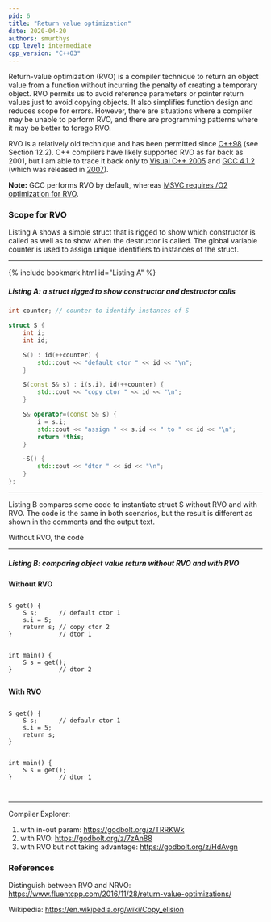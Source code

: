 ```yaml
---
pid: 6
title: "Return value optimization"
date: 2020-04-20
authors: smurthys
cpp_level: intermediate
cpp_version: "C++03"
---
```


Return-value optimization (RVO) is a compiler technique to return an object value from a
function without incurring the penalty of creating a temporary object. RVO permits us to
avoid reference parameters or pointer return values just to avoid copying objects. It
also simplifies function design and reduces scope for errors. However, there are
situations where a compiler may be unable to perform RVO, and there are programming
patterns where it may be better to forego RVO.
<!--more-->

RVO is a relatively old technique and has been permitted since [C++98](http://www.lirmm.fr/~ducour/Doc-objets/ISO+IEC+14882-1998.pdf)
(see Section 12.2). C++ compilers have likely supported RVO as far back as 2001, but I am
able to trace it back only to [Visual C++ 2005](https://docs.microsoft.com/en-us/previous-versions/ms364057(v=vs.80))
and [GCC 4.1.2](https://godbolt.org/z/bPNMaw) (which was released in [2007](https://gcc.gnu.org/releases.html)).

**Note:** GCC performs RVO by default, whereas [MSVC requires /O2 optimization for RVO](https://docs.microsoft.com/en-us/previous-versions/ms364057(v=vs.80)#optimization-side-effects).

### Scope for RVO

Listing A shows a simple struct that is rigged to show which constructor is called as
well as to show when the destructor is called. The global variable counter is used to
assign unique identifiers to instances of the struct.

---
{% include bookmark.html id="Listing A" %}
##### Listing A: a struct rigged to show constructor and destructor calls

```cpp
int counter; // counter to identify instances of S

struct S {
    int i;
    int id;

    S() : id(++counter) {
        std::cout << "default ctor " << id << "\n";
    }

    S(const S& s) : i(s.i), id(++counter) {
        std::cout << "copy ctor " << id << "\n";
    }

    S& operator=(const S& s) {
        i = s.i;
        std::cout << "assign " << s.id << " to " << id << "\n";
        return *this;
    }

    ~S() {
        std::cout << "dtor " << id << "\n";
    }
};
```

---

Listing B compares some code to instantiate struct S without RVO and with RVO. The code
is the same in both scenarios, but the result is different as shown in the comments and
the output text.

Without RVO, the code

---

##### Listing B: comparing object value return without RVO and with RVO

<div style="-webkit-column-count: 2; -moz-column-count: 2; column-count: 2; -webkit-column-rule: 1px dotted #e0e0e0; -moz-column-rule: 1px dotted #e0e0e0; column-rule: 1px dotted #e0e0e0;">
<div style="display: inline-block;">
<strong>Without RVO</strong>
<pre><code class="language-cpp">
S get() {
    S s;      // default ctor 1
    s.i = 5;
    return s; // copy ctor 2
}             // dtor 1  
<p>
int main() {
    S s = get();
}             // dtor 2
</code></pre>
</div>

<div style="display: inline-block;">
<strong>With RVO</strong>
<pre><code class="language-cpp">
S get() {
    S s;      // defaulr ctor 1
    s.i = 5;
    return s;
}
<p>
int main() {
    S s = get();
}             // dtor 1
</code></pre>
</div>
</div>


---

Compiler Explorer: 
1. with in-out param: https://godbolt.org/z/TRRKWk
2. with RVO: https://godbolt.org/z/7zAn88
3. with RVO but not taking advantage: https://godbolt.org/z/HdAvgn

### References

Distinguish between RVO and NRVO: https://www.fluentcpp.com/2016/11/28/return-value-optimizations/

Wikipedia: https://en.wikipedia.org/wiki/Copy_elision
